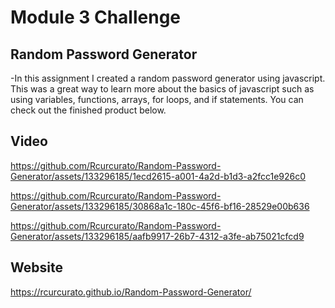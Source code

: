 # Module 3 Challenge

## Random Password Generator

-In this assignment I created a random password generator using javascript. This was a great way to learn more about the basics of javascript such as using variables, functions, arrays, for loops, and if statements. You can check out the finished product below.

## Video

https://github.com/Rcurcurato/Random-Password-Generator/assets/133296185/1ecd2615-a001-4a2d-b1d3-a2fcc1e926c0


https://github.com/Rcurcurato/Random-Password-Generator/assets/133296185/30868a1c-180c-45f6-bf16-28529e00b636


https://github.com/Rcurcurato/Random-Password-Generator/assets/133296185/aafb9917-26b7-4312-a3fe-ab75021cfcd9


## Website

https://rcurcurato.github.io/Random-Password-Generator/
